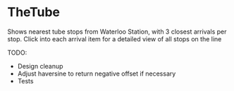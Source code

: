 # TheTube
Shows nearest tube stops from Waterloo Station, with 3 closest arrivals per stop. Click into each arrival item for a detailed view of all stops on the line

TODO:
- Design cleanup
- Adjust haversine to return negative offset if necessary
- Tests

